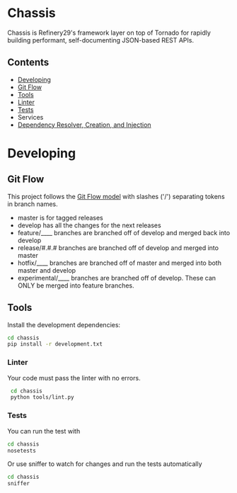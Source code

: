 # Chassis

Chassis is Refinery29's framework layer on top of Tornado for rapidly building
performant, self-documenting JSON-based REST APIs.

## Contents
* [Developing](#developing)
 * [Git Flow](#developing-git-flow)
 * [Tools](#developing-tools)
 * [Linter](#developing-linter)
 * [Tests](#developing-tests)
* Services
 * [Dependency Resolver, Creation, and Injection](doc/dependency_injection_service_resolver.md)


# <a name="developing"></a>Developing

## <a name="developing-git-flow"></a>Git Flow
This project follows the [Git Flow model](http://nvie.com/posts/a-successful-git-branching-model/) with slashes ('/') separating tokens in branch names.

 * master is for tagged releases
 * develop has all the changes for the next releases
 * feature/____ branches are branched off of develop and merged back into develop
 * release/#.#.# branches are branched off of develop and merged into master
 * hotfix/____ branches are branched off of master and merged into both master and develop
 * experimental/____ branches are branched off of develop. These can ONLY be merged into feature branches.

## <a name="developing-tools"></a>Tools

Install the development dependencies:

```bash
cd chassis
pip install -r development.txt
```

### <a name="developing-linter"></a>Linter

Your code must pass the linter with no errors.

```bash
 cd chassis
 python tools/lint.py
```

### <a name="developing-tests"></a>Tests

You can run the test with

```bash
cd chassis
nosetests
```

Or use sniffer to watch for changes and run the tests automatically

```bash
cd chassis
sniffer
```
